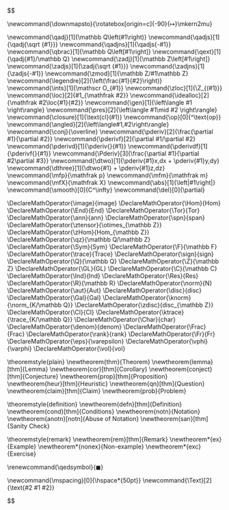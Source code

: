 $$

\newcommand{\downmapsto}{\rotatebox[origin=c]{-90}{$\scriptstyle\mapsto$}\mkern2mu}

\newcommand{\qadj}[1]{\mathbb Q\left(#1\right)}
\newcommand{\qadjs}[1]{\qadj{\sqrt {#1}}}
\newcommand{\qadjns}[1]{\qadjs{-#1}}
\newcommand{\qbrac}[1]{\mathbb Q\left[#1\right]}
\newcommand{\qext}[1]{\qadj{#1}/\mathbb Q}
\newcommand{\zadj}[1]{\mathbb Z\left[#1\right]}
\newcommand{\zadjs}[1]{\zadj{\sqrt {#1}}}
\newcommand{\zadjns}[1]{\zadjs{-#1}}
\newcommand{\zmod}[1]{\mathbb Z/#1\mathbb Z}
\newcommand{\legendre}[2]{\left(\frac{#1}{#2}\right)}
\newcommand{\ints}[1]{\mathscr O_{#1}}
\newcommand{\zloc}[1]{\Z_{(#1)}}
\newcommand{\loc}[2]{#1_{\mathfrak #2}}
\newcommand{\idealloc}[2]{\mathfrak #2\loc{#1}{#2}}
\newcommand{\gen}[1]{\left\langle #1 \right\rangle}
\newcommand{\pres}[2]{\left\langle #1\mid #2 \right\rangle}
\newcommand{\closure}[1]{\text{cl}(#1)}
\newcommand{\op}[0]{^\text{op}}
\newcommand{\angled}[2]{\left\langle#1,#2\right\rangle}
\newcommand{\conj}{\overline}
\newcommand{\pderiv}[2]{\frac{\partial #1}{\partial #2}}
\newcommand{\pderivf}[2]{\partial #1/\partial #2}
\newcommand{\pderivd}[1]{\pderiv{}{#1}}
\newcommand{\pderivdf}[1]{\pderivf{}{#1}}
\newcommand{\Pderiv}[3]{\frac{\partial #1}{\partial #2\partial #3}}
\newcommand{\dtwo}[1]{\pderiv{#1}x\,dx + \pderiv{#1}y\,dy}
\newcommand{\dthree}[1]{\dtwo{#1} + \pderiv{#1}z\,dz}
\newcommand{\mfp}{\mathfrak p}
\newcommand{\mfm}{\mathfrak m}
\newcommand{\mfX}{\mathfrak X}
\newcommand{\abs}[1]{\left|#1\right|}
\newcommand{\smooth}[0]{C^\infty}
\newcommand{\del}[0]{\partial}

\DeclareMathOperator{\image}{image}
\DeclareMathOperator{\Hom}{Hom}
\DeclareMathOperator{\End}{End}
\DeclareMathOperator{\Tor}{Tor}
\DeclareMathOperator{\ann}{ann}
\DeclareMathOperator{\spn}{span}
\DeclareMathOperator{\ztensor}{\otimes_{\mathbb Z}}
\DeclareMathOperator{\zHom}{Hom_{\mathbb Z}}
\DeclareMathOperator{\qz}{\mathbb Q/\mathbb Z}
\DeclareMathOperator{\Sym}{Sym}
\DeclareMathOperator{\F}{\mathbb F}
\DeclareMathOperator{\trace}{Trace}
\DeclareMathOperator{\sign}{sign}
\DeclareMathOperator{\Q}{\mathbb Q}
\DeclareMathOperator{\Z}{\mathbb Z}
\DeclareMathOperator{\GL}{GL}
\DeclareMathOperator{\C}{\mathbb C}
\DeclareMathOperator{\Ind}{Ind}
\DeclareMathOperator{\Res}{Res}
\DeclareMathOperator{\R}{\mathbb R}
\DeclareMathOperator{\norm}{N}
\DeclareMathOperator{\aut}{Aut}
\DeclareMathOperator{\disc}{disc}
\DeclareMathOperator{\Gal}{Gal}
\DeclareMathOperator{\knorm}{\norm_{K/\mathbb Q}}
\DeclareMathOperator{\zdisc}{disc_{\mathbb Z}}
\DeclareMathOperator{\Cl}{Cl}
\DeclareMathOperator{\ktrace}{\trace_{K/\mathbb Q}}
\DeclareMathOperator{\Char}{char}
\DeclareMathOperator{\denom}{denom}
\DeclareMathOperator{\Frac}{Frac}
\DeclareMathOperator{\rank}{rank}
\DeclareMathOperator{\Fr}{Fr}
\DeclareMathOperator{\eps}{\varepsilon}
\DeclareMathOperator{\vphi}{\varphi}
\DeclareMathOperator{\vol}{vol}

\theoremstyle{plain}
\newtheorem{thm}{Theorem}
\newtheorem{lemma}[thm]{Lemma}
\newtheorem{cor}[thm]{Corollary}
\newtheorem{conject}[thm]{Conjecture}
\newtheorem{prop}[thm]{Proposition}
\newtheorem{heur}[thm]{Heuristic}
\newtheorem{qn}[thm]{Question}
\newtheorem{claim}[thm]{Claim}
\newtheorem{prob}{Problem}

\theoremstyle{definition}
\newtheorem{defn}[thm]{Definition}
\newtheorem{cond}[thm]{Conditions}
\newtheorem{notn}{Notation}
\newtheorem{anotn}[notn]{Abuse of Notation}
\newtheorem{san}[thm]{Sanity Check}

\theoremstyle{remark}
\newtheorem{rem}[thm]{Remark}
\newtheorem*{ex}{Example}
\newtheorem*{nonex}{Non-example}
\newtheorem*{exc}{Exercise}

\renewcommand{\qedsymbol}{$\blacksquare$}

\newcommand{\mspacing}[0]{\hspace*{50pt}}
\newcommand{\Text}[2]{\text{#2 #1 #2}}

$$